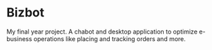 # Bizbot
My final year project. A chabot and desktop application to optimize e-business operations like placing and tracking orders and more.
